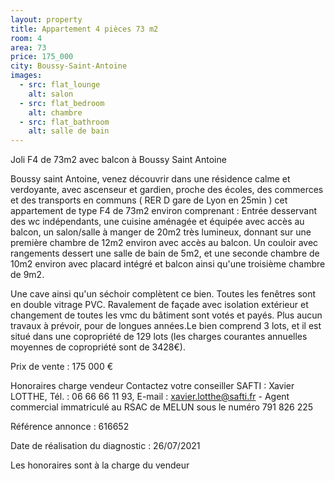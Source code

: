```yaml
---
layout: property
title: Appartement 4 pièces 73 m2
room: 4
area: 73
price: 175_000
city: Boussy-Saint-Antoine
images:
  - src: flat_lounge
    alt: salon
  - src: flat_bedroom
    alt: chambre
  - src: flat_bathroom
    alt: salle de bain
---
```


Joli F4 de 73m2 avec balcon à Boussy Saint Antoine

Boussy saint Antoine, venez découvrir dans une résidence calme et verdoyante, avec ascenseur et gardien, proche des écoles, des commerces et des transports en communs ( RER D gare de Lyon en 25min ) cet appartement de type F4 de 73m2 environ comprenant : Entrée desservant des wc indépendants, une cuisine aménagée et équipée avec accès au balcon, un salon/salle à manger de 20m2 très lumineux, donnant sur une première chambre de 12m2 environ avec accès au balcon. Un couloir avec rangements dessert une salle de bain de 5m2, et une seconde chambre de 10m2 environ avec placard intégré et balcon ainsi qu'une troisième chambre de 9m2.

Une cave ainsi qu'un séchoir complètent ce bien. Toutes les fenêtres sont en double vitrage PVC. Ravalement de façade avec isolation extérieur et changement de toutes les vmc du bâtiment sont votés et payés. Plus aucun travaux à prévoir, pour de longues années.Le bien comprend 3 lots, et il est situé dans une copropriété de 129 lots (les charges courantes annuelles moyennes de copropriété sont de 3428€).

Prix de vente : 175 000 €

Honoraires charge vendeur Contactez votre conseiller SAFTI : Xavier LOTTHE, Tél. : 06 66 66 11 93, E-mail : xavier.lotthe@safti.fr - Agent commercial immatriculé au RSAC de MELUN sous le numéro 791 826 225

Référence annonce : 616652

Date de réalisation du diagnostic : 26/07/2021

Les honoraires sont à la charge du vendeur
